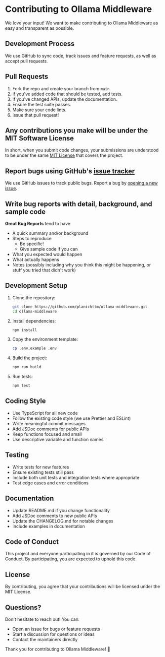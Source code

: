 # Contributing to Ollama Middleware

We love your input! We want to make contributing to Ollama Middleware as easy and transparent as possible.

## Development Process

We use GitHub to sync code, track issues and feature requests, as well as accept pull requests.

## Pull Requests

1. Fork the repo and create your branch from `main`.
2. If you've added code that should be tested, add tests.
3. If you've changed APIs, update the documentation.
4. Ensure the test suite passes.
5. Make sure your code lints.
6. Issue that pull request!

## Any contributions you make will be under the MIT Software License

In short, when you submit code changes, your submissions are understood to be under the same [MIT License](http://choosealicense.com/licenses/mit/) that covers the project.

## Report bugs using GitHub's [issue tracker](https://github.com/planichttm/ollama-middleware/issues)

We use GitHub issues to track public bugs. Report a bug by [opening a new issue](https://github.com/planichttm/ollama-middleware/issues/new).

## Write bug reports with detail, background, and sample code

**Great Bug Reports** tend to have:

- A quick summary and/or background
- Steps to reproduce
  - Be specific!
  - Give sample code if you can
- What you expected would happen
- What actually happens
- Notes (possibly including why you think this might be happening, or stuff you tried that didn't work)

## Development Setup

1. Clone the repository:
   ```bash
   git clone https://github.com/planichttm/ollama-middleware.git
   cd ollama-middleware
   ```

2. Install dependencies:
   ```bash
   npm install
   ```

3. Copy the environment template:
   ```bash
   cp .env.example .env
   ```

4. Build the project:
   ```bash
   npm run build
   ```

5. Run tests:
   ```bash
   npm test
   ```

## Coding Style

- Use TypeScript for all new code
- Follow the existing code style (we use Prettier and ESLint)
- Write meaningful commit messages
- Add JSDoc comments for public APIs
- Keep functions focused and small
- Use descriptive variable and function names

## Testing

- Write tests for new features
- Ensure existing tests still pass
- Include both unit tests and integration tests where appropriate
- Test edge cases and error conditions

## Documentation

- Update README.md if you change functionality
- Add JSDoc comments to new public APIs
- Update the CHANGELOG.md for notable changes
- Include examples in documentation

## Code of Conduct

This project and everyone participating in it is governed by our Code of Conduct. By participating, you are expected to uphold this code.

## License

By contributing, you agree that your contributions will be licensed under the MIT License.

## Questions?

Don't hesitate to reach out! You can:
- Open an issue for bugs or feature requests
- Start a discussion for questions or ideas
- Contact the maintainers directly

Thank you for contributing to Ollama Middleware! 🚀